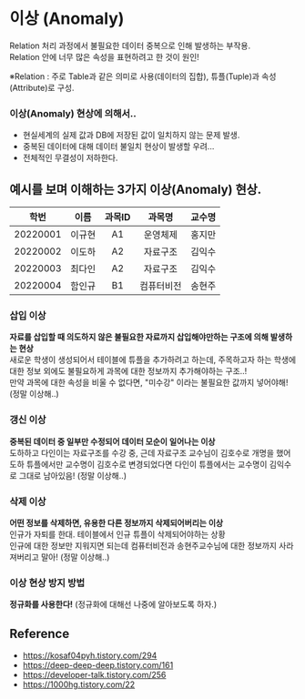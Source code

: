 # 이상 (Anomaly)

Relation 처리 과정에서 불필요한 데이터 중복으로 인해 발생하는 부작용.<br/>
Relation 안에 너무 많은 속성을 표현하려고 한 것이 원인!

※Relation : 주로 Table과 같은 의미로 사용(데이터의 집합), 튜플(Tuple)과 속성(Attribute)로 구성.

### 이상(Anomaly) 현상에 의해서..

- 현실세계의 실제 값과 DB에 저장된 값이 일치하지 않는 문제 발생.
- 중복된 데이터에 대해 데이터 불일치 현상이 발생할 우려...
- 전체적인 무결성이 저하한다.

## 예시를 보며 이해하는 3가지 이상(Anomaly) 현상.

|   학번   |  이름  | 과목ID |   과목명   | 교수명 |
| :------: | :----: | :----: | :--------: | ------ |
| 20220001 | 이규현 |   A1   |  운영체제  | 홍지만 |
| 20220002 | 이도하 |   A2   |  자료구조  | 김익수 |
| 20220003 | 최다인 |   A2   |  자료구조  | 김익수 |
| 20220004 | 함인규 |   B1   | 컴퓨터비전 | 송현주 |

### **삽입 이상**

**자료를 삽입할 때 의도하지 않은 불필요한 자료까지 삽입해야만하는 구조에 의해 발생하는 현상**<br/>
새로운 학생이 생성되어서 테이블에 튜플을 추가하려고 하는데, 주목하고자 하는 학생에 대한 정보 외에도 불필요하게 과목에 대한 정보까지 추가해야하는 구조..!<br/>
만약 과목에 대한 속성을 비울 수 없다면, "미수강" 이라는 불필요한 값까지 넣어야해! (정말 이상해..)

### **갱신 이상**

**중복된 데이터 중 일부만 수정되어 데이터 모순이 일어나는 이상**<br/>
도하하고 다인이는 자료구조를 수강 중, 근데 자료구조 교수님이 김호수로 개명을 했어<br/>
도하 튜플에서만 교수명이 김호수로 변경되었다면 다인이 튜플에서는 교수명이 김익수로 그대로 남아있음! (정말 이상해..)

### **삭제 이상**

**어떤 정보를 삭제하면, 유용한 다른 정보까지 삭제되어버리는 이상**<br/>
인규가 자퇴를 한대. 테이블에서 인규 튜플이 삭제되어야하는 상황<br/>
인규에 대한 정보만 지워지면 되는데 컴퓨터비전과 송현주교수님에 대한 정보까지 사라져버리고 말아! (정말 이상해..)

### 이상 현상 방지 방법

**정규화를 사용한다!** (정규화에 대해선 나중에 알아보도록 하자.)

## Reference

- https://kosaf04pyh.tistory.com/294
- https://deep-deep-deep.tistory.com/161
- https://developer-talk.tistory.com/256
- https://1000hg.tistory.com/22
